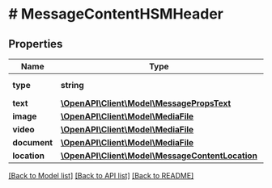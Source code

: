 # # MessageContentHSMHeader

## Properties

Name | Type | Description | Notes
------------ | ------------- | ------------- | -------------
**type** | **string** | Header type | [optional]
**text** | [**\OpenAPI\Client\Model\MessagePropsText**](MessagePropsText.md) |  | [optional]
**image** | [**\OpenAPI\Client\Model\MediaFile**](MediaFile.md) |  | [optional]
**video** | [**\OpenAPI\Client\Model\MediaFile**](MediaFile.md) |  | [optional]
**document** | [**\OpenAPI\Client\Model\MediaFile**](MediaFile.md) |  | [optional]
**location** | [**\OpenAPI\Client\Model\MessageContentLocation**](MessageContentLocation.md) |  | [optional]

[[Back to Model list]](../../README.md#models) [[Back to API list]](../../README.md#endpoints) [[Back to README]](../../README.md)
